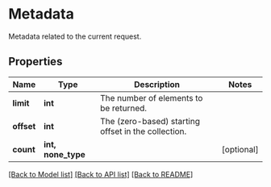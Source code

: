 # Metadata

Metadata related to the current request.

## Properties
Name | Type | Description | Notes
------------ | ------------- | ------------- | -------------
**limit** | **int** | The number of elements to be returned. | 
**offset** | **int** | The (zero-based) starting offset in the collection. | 
**count** | **int, none_type** |  | [optional] 

[[Back to Model list]](../README.md#documentation-for-models) [[Back to API list]](../README.md#documentation-for-api-endpoints) [[Back to README]](../README.md)


